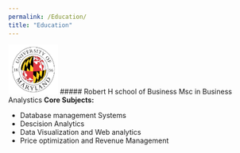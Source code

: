 ```yaml
---
permalink: /Education/
title: "Education"
---
```


<img src="/assets/images/UMD.png" alt="UMD logo" width="100" height="100"> ##### Robert H school of Business
 Msc in Business Analystics
 **Core Subjects:** 
 - Database management Systems
 - Descision Analytics
 - Data Visualization and Web analytics
 - Price optimization and Revenue Management

